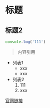 # 标题
## 标题2
``` js
console.log('111')
```
> 内容引用
+ 列表1
    + xxx
    + xxx
+ 列表2
    1. 111
    2. xxx

[官网链接](http://www.google.com)
